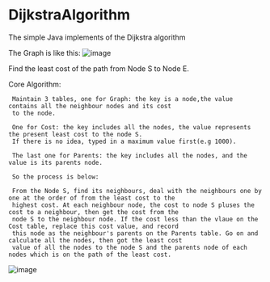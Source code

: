 # DijkstraAlgorithm
 The simple Java implements of the  Dijkstra algorithm

 The Graph is like this:
![image](https://github.com/user-attachments/assets/b3b47b89-6146-4e43-8759-8c40e8e591a1)

Find the least cost of the path from Node S to Node E.

Core Algorithm:

     Maintain 3 tables, one for Graph: the key is a node,the value contains all the neighbour nodes and its cost
     to the node.
     
     One for Cost: the key includes all the nodes, the value represents the present least cost to the node S. 
     If there is no idea, typed in a maximum value first(e.g 1000).
     
     The last one for Parents: the key includes all the nodes, and the value is its parents node.
     
     So the process is below:
     
     From the Node S, find its neighbours, deal with the neighbours one by one at the order of from the least cost to the 
     highest cost. At each neighbour node, the cost to node S pluses the cost to a neighbour, then get the cost from the 
     node S to the neighbour node. If the cost less than the vlaue on the Cost table, replace this cost value, and record 
     this node as the neighbour's parents on the Parents table. Go on and calculate all the nodes, then got the least cost 
     value of all the nodes to the node S and the parents node of each nodes which is on the path of the least cost.

![image](https://github.com/user-attachments/assets/b1cbadd6-fe4b-40bf-831a-eda2dd708118)
